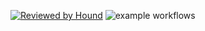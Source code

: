 [![Reviewed by Hound](https://img.shields.io/badge/Reviewed_by-Hound-8E64B0.svg)](https://houndci.com)
![example workflows](https://github.com/nnesta/react-app/actions/workflows/react.yml/badge.svg)
